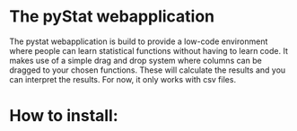 # The pyStat webapplication

The pystat webapplication is build to provide a low-code environment where people can learn statistical functions without having to learn code.
It makes use of a simple drag and drop system where columns can be dragged to your chosen functions.
These will calculate the results and you can interpret the results.
For now, it only works with csv files.

# How to install: